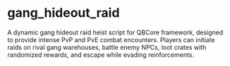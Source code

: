 # gang_hideout_raid
A dynamic gang hideout raid heist script for QBCore framework, designed to provide intense PvP and PvE combat encounters. Players can initiate raids on rival gang warehouses, battle enemy NPCs, loot crates with randomized rewards, and escape while evading reinforcements.
